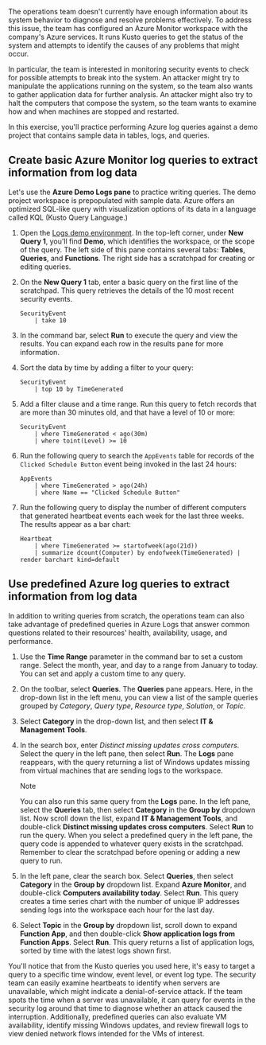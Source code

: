 The operations team doesn't currently have enough information about its system behavior to diagnose and resolve problems effectively. To address this issue, the team has configured an Azure Monitor workspace with the company's Azure services. It runs Kusto queries to get the status of the system and attempts to identify the causes of any problems that might occur.

In particular, the team is interested in monitoring security events to check for possible attempts to break into the system. An attacker might try to manipulate the applications running on the system, so the team also wants to gather application data for further analysis. An attacker might also try to halt the computers that compose the system, so the team wants to examine how and when machines are stopped and restarted.

In this exercise, you'll practice performing Azure log queries against a demo project that contains sample data in tables, logs, and queries.

## Create basic Azure Monitor log queries to extract information from log data

Let's use the **Azure Demo Logs pane** to practice writing queries. The demo project workspace is prepopulated with sample data. Azure offers an optimized SQL-like query with visualization options of its data in a language called KQL (Kusto Query Language.)

1. Open the [Logs demo environment](https://portal.azure.com/learn.docs.microsoft.com/#blade/Microsoft_Azure_Monitoring_Logs/DemoLogsBlade?azure-portal=true). In the top-left corner, under **New Query 1**, you'll find **Demo**, which identifies the workspace, or the scope of the query. The left side of this pane contains several tabs: **Tables**, **Queries**, and **Functions**. The right side has a scratchpad for creating or editing queries.

1. On the **New Query 1** tab, enter a basic query on the first line of the scratchpad. This query retrieves the details of the 10 most recent security events.

    ```kusto
    SecurityEvent
        | take 10
    ```

1. In the command bar, select **Run** to execute the query and view the results. You can expand each row in the results pane for more information.

1. Sort the data by time by adding a filter to your query:

    ```kusto
    SecurityEvent
        | top 10 by TimeGenerated
    ```

1. Add a filter clause and a time range. Run this query to fetch records that are more than 30 minutes old, and that have a level of 10 or more:

    ```kusto
    SecurityEvent
        | where TimeGenerated < ago(30m)
        | where toint(Level) >= 10
    ```

1. Run the following query to search the `AppEvents` table for records of the `Clicked Schedule Button` event being invoked in the last 24 hours:

    ```kusto
    AppEvents 
        | where TimeGenerated > ago(24h)
        | where Name == "Clicked Schedule Button"
    ```

1. Run the following query to display the number of different computers that generated heartbeat events each week for the last three weeks. The results appear as a bar chart:

    ```kusto
    Heartbeat
        | where TimeGenerated >= startofweek(ago(21d))
        | summarize dcount(Computer) by endofweek(TimeGenerated) | render barchart kind=default
    ```

## Use predefined Azure log queries to extract information from log data

In addition to writing queries from scratch, the operations team can also take advantage of predefined queries in Azure Logs that answer common questions related to their resources' health, availability, usage, and performance.

1. Use the **Time Range** parameter in the command bar to set a custom range. Select the month, year, and day to a range from January to today. You can set and apply a custom time to any query.

1. On the toolbar, select **Queries**. The **Queries** pane appears. Here, in the drop-down list in the left menu, you can view a list of the sample queries grouped by *Category*, *Query type*, *Resource type*, *Solution*, or *Topic*.

1. Select **Category** in the drop-down list, and then select **IT & Management Tools**.

1. In the search box, enter *Distinct missing updates cross computers*. Select the query in the left pane, then select **Run**. The **Logs** pane reappears, with the query returning a list of Windows updates missing from virtual machines that are sending logs to the workspace.

    > [!NOTE]
    > You can also run this same query from the **Logs** pane. In the left pane, select the **Queries** tab, then select **Category** in the **Group by** dropdown list. Now scroll down the list, expand **IT & Management Tools**, and double-click **Distinct missing updates cross computers**. Select **Run** to run the query.
    > When you select a predefined query in the left pane, the query code is appended to whatever query exists in the scratchpad. Remember to clear the scratchpad before opening or adding a new query to run.

1. In the left pane, clear the search box. Select **Queries**, then select **Category** in the **Group by** dropdown list. Expand **Azure Monitor**, and double-click **Computers availability today**. Select **Run**. This query creates a time series chart with the number of unique IP addresses sending logs into the workspace each hour for the last day.

1. Select **Topic** in the **Group by** dropdown list, scroll down to expand **Function App**, and then double-click **Show application logs from Function Apps**. Select **Run**. This query returns a list of application logs, sorted by time with the latest logs shown first.

You'll notice that from the Kusto queries you used here, it's easy to target a query to a specific time window, event level, or event log type. The security team can easily examine heartbeats to identify when servers are unavailable, which might indicate a denial-of-service attack. If the team spots the time when a server was unavailable, it can query for events in the security log around that time to diagnose whether an attack caused the interruption. Additionally, predefined queries can also evaluate VM availability, identify missing Windows updates, and review firewall logs to view denied network flows intended for the VMs of interest.
